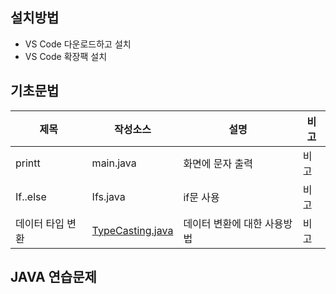 ## 설치방법
- VS Code 다운로드하고 설치
- VS Code 확장팩 설치
## 기초문법
| 제목 | 작성소스 | 설명 | 비고 |
| --- | --- | --- | --- |
| printt | main.java | 화면에 문자 출력 | 비고 |
| If..else | Ifs.java | if문 사용 | 비고 |
| 데이터 타입 변환 | [TypeCasting.java](https://github.com/estskyway/study_javas/blob/master/src/TypeCasting.java) | 데이터 변환에 대한 사용방법 | 비고 |
## JAVA 연습문제 

